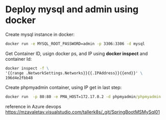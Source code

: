 # Deploy mysql and admin using docker

Create mysql instance in docker:

```cmd
docker run -e MYSQL_ROOT_PASSWORD=admin -p 3306:3306 -d mysql
```

Get Container ID, usign docker ps, and IP using **docker inspect** and container Id:

```cmd
docker inspect -f \
'{{range .NetworkSettings.Networks}}{{.IPAddress}}{{end}}' \
196d4e2fbb48
```

Create phpmyadmin container, using IP get in last step:
```cmd
docker run  -p 80:80 -e PMA_HOST=172.17.0.2 -d phpmyadmin/phpmyadmin 
```


reference in Azure devops https://mzavaletav.visualstudio.com/tallerk8s/_git/SpringBootMSMySql01


